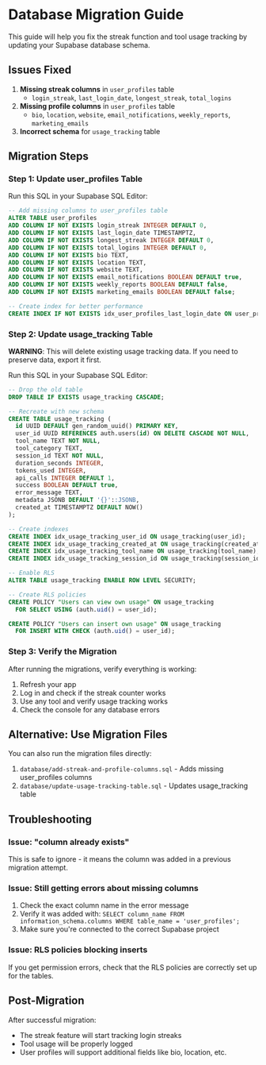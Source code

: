 # Database Migration Guide

This guide will help you fix the streak function and tool usage tracking by updating your Supabase database schema.

## Issues Fixed

1. **Missing streak columns** in `user_profiles` table
   - `login_streak`, `last_login_date`, `longest_streak`, `total_logins`
2. **Missing profile columns** in `user_profiles` table
   - `bio`, `location`, `website`, `email_notifications`, `weekly_reports`, `marketing_emails`
3. **Incorrect schema** for `usage_tracking` table

## Migration Steps

### Step 1: Update user_profiles Table

Run this SQL in your Supabase SQL Editor:

```sql
-- Add missing columns to user_profiles table
ALTER TABLE user_profiles
ADD COLUMN IF NOT EXISTS login_streak INTEGER DEFAULT 0,
ADD COLUMN IF NOT EXISTS last_login_date TIMESTAMPTZ,
ADD COLUMN IF NOT EXISTS longest_streak INTEGER DEFAULT 0,
ADD COLUMN IF NOT EXISTS total_logins INTEGER DEFAULT 0,
ADD COLUMN IF NOT EXISTS bio TEXT,
ADD COLUMN IF NOT EXISTS location TEXT,
ADD COLUMN IF NOT EXISTS website TEXT,
ADD COLUMN IF NOT EXISTS email_notifications BOOLEAN DEFAULT true,
ADD COLUMN IF NOT EXISTS weekly_reports BOOLEAN DEFAULT false,
ADD COLUMN IF NOT EXISTS marketing_emails BOOLEAN DEFAULT false;

-- Create index for better performance
CREATE INDEX IF NOT EXISTS idx_user_profiles_last_login_date ON user_profiles(last_login_date);
```

### Step 2: Update usage_tracking Table

**WARNING**: This will delete existing usage tracking data. If you need to preserve data, export it first.

Run this SQL in your Supabase SQL Editor:

```sql
-- Drop the old table
DROP TABLE IF EXISTS usage_tracking CASCADE;

-- Recreate with new schema
CREATE TABLE usage_tracking (
  id UUID DEFAULT gen_random_uuid() PRIMARY KEY,
  user_id UUID REFERENCES auth.users(id) ON DELETE CASCADE NOT NULL,
  tool_name TEXT NOT NULL,
  tool_category TEXT,
  session_id TEXT NOT NULL,
  duration_seconds INTEGER,
  tokens_used INTEGER,
  api_calls INTEGER DEFAULT 1,
  success BOOLEAN DEFAULT true,
  error_message TEXT,
  metadata JSONB DEFAULT '{}'::JSONB,
  created_at TIMESTAMPTZ DEFAULT NOW()
);

-- Create indexes
CREATE INDEX idx_usage_tracking_user_id ON usage_tracking(user_id);
CREATE INDEX idx_usage_tracking_created_at ON usage_tracking(created_at);
CREATE INDEX idx_usage_tracking_tool_name ON usage_tracking(tool_name);
CREATE INDEX idx_usage_tracking_session_id ON usage_tracking(session_id);

-- Enable RLS
ALTER TABLE usage_tracking ENABLE ROW LEVEL SECURITY;

-- Create RLS policies
CREATE POLICY "Users can view own usage" ON usage_tracking
  FOR SELECT USING (auth.uid() = user_id);

CREATE POLICY "Users can insert own usage" ON usage_tracking
  FOR INSERT WITH CHECK (auth.uid() = user_id);
```

### Step 3: Verify the Migration

After running the migrations, verify everything is working:

1. Refresh your app
2. Log in and check if the streak counter works
3. Use any tool and verify usage tracking works
4. Check the console for any database errors

## Alternative: Use Migration Files

You can also run the migration files directly:

1. `database/add-streak-and-profile-columns.sql` - Adds missing user_profiles columns
2. `database/update-usage-tracking-table.sql` - Updates usage_tracking table

## Troubleshooting

### Issue: "column already exists"
This is safe to ignore - it means the column was added in a previous migration attempt.

### Issue: Still getting errors about missing columns
1. Check the exact column name in the error message
2. Verify it was added with: `SELECT column_name FROM information_schema.columns WHERE table_name = 'user_profiles';`
3. Make sure you're connected to the correct Supabase project

### Issue: RLS policies blocking inserts
If you get permission errors, check that the RLS policies are correctly set up for the tables.

## Post-Migration

After successful migration:
- The streak feature will start tracking login streaks
- Tool usage will be properly logged
- User profiles will support additional fields like bio, location, etc.
